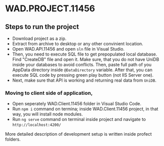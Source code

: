 # WAD.PROJECT.11456 

## Steps to run the project
- Download project as a zip.
- Extract from archive to desktop or any other convinient location.
- Open WAD.API.11456 and open `sln` file in Visual Studio.
- Then, you need to execute SQL file to get prepopulated local database. Find "CreateDB" file and open it. Make sure, that you do not have UniDB inside your databases to avoid conflicts. Then, paste full path of you AppData directory inside `@DataDirectory` variable. After that, you can execute SQL code by pressing green play button (not IIS Server one). 
- Next, make sure that API is working and returning real data from `UniDB`. 
### Moving to client side of application, 
- Open seperately WAD.Client.11456 folder in Visual Studio Code.
- Run `npm i` command on termina; inside WAD.Client.11456 project, in that way, you will install node modules.
- Run `ng serve` command on terminal inside project and navigate to `http://localhost:4200/`

More detailed description of development setup is written inside profect folders.
